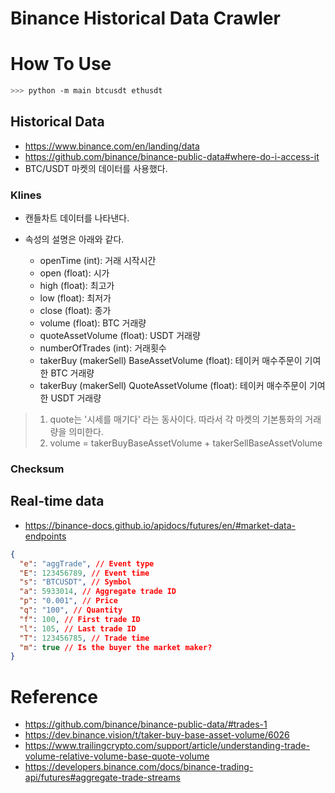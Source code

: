 # Binance Historical Data Crawler

# How To Use

```bash
>>> python -m main btcusdt ethusdt
```

## Historical Data

- https://www.binance.com/en/landing/data
- https://github.com/binance/binance-public-data#where-do-i-access-it
- BTC/USDT 마켓의 데이터를 사용했다.

### Klines

- 캔들차트 데이터를 나타낸다.
- 속성의 설명은 아래와 같다.

  - openTime (int): 거래 시작시간
  - open (float): 시가
  - high (float): 최고가
  - low (float): 최저가
  - close (float): 종가
  - volume (float): BTC 거래량
  - quoteAssetVolume (float): USDT 거래량
  - numberOfTrades (int): 거래횟수
  - takerBuy (makerSell) BaseAssetVolume (float): 테이커 매수주문이 기여한 BTC 거래량
  - takerBuy (makerSell) QuoteAssetVolume (float): 테이커 매수주문이 기여한 USDT 거래량

> 1. quote는 '시세를 매기다' 라는 동사이다. 따라서 각 마켓의 기본통화의 거래량을 의미한다.
> 2. volume = takerBuyBaseAssetVolume + takerSellBaseAssetVolume

### Checksum

## Real-time data

- https://binance-docs.github.io/apidocs/futures/en/#market-data-endpoints

```json
{
  "e": "aggTrade", // Event type
  "E": 123456789, // Event time
  "s": "BTCUSDT", // Symbol
  "a": 5933014, // Aggregate trade ID
  "p": "0.001", // Price
  "q": "100", // Quantity
  "f": 100, // First trade ID
  "l": 105, // Last trade ID
  "T": 123456785, // Trade time
  "m": true // Is the buyer the market maker?
}
```

# Reference

- https://github.com/binance/binance-public-data/#trades-1
- https://dev.binance.vision/t/taker-buy-base-asset-volume/6026
- https://www.trailingcrypto.com/support/article/understanding-trade-volume-relative-volume-base-quote-volume
- https://developers.binance.com/docs/binance-trading-api/futures#aggregate-trade-streams

